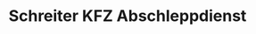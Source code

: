 ---
title: "Schreiter KFZ Abschleppdienst"
url: /menden/schreiter-kfz-abschleppdienst/
shop: Autowerkstatt
---